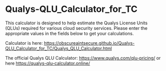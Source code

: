 # Qualys-QLU_Calculator_for_TC

This calculator is designed to help estimate the Qualys License Units (QLUs) required for various cloud security services. Please enter the appropriate values in the fields below to get your calculations.

Calculator is here: https://obscureaintsecure.github.io/Qualys-QLU_Calculator_for_TC/Qualys_QLU_Calculator.html

The official Qualys QLU Calculator: https://www.qualys.com/qlu-pricing/ or here https://qualys-qlu-calculator.online/
